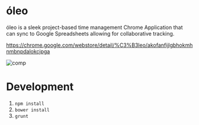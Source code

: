óleo
====

óleo is a sleek project-based time management Chrome Application that can sync to Google Spreadsheets allowing for collaborative tracking.

https://chrome.google.com/webstore/detail/%C3%B3leo/akofanfijlgbhokmhnmbnpdalokcjpga

![comp](https://lh3.googleusercontent.com/1oSt2BMHm7O2v-Tk11JBA_GWWAIaPIWJyP7j-yP9fFMz4niwzdqWs1iHq2b4wQrhwX2fNCDHBQ=s640-h400-e365-rw)

# Development

1. `npm install`
2. `bower install`
3. `grunt`
